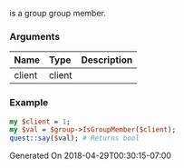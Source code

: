 is a group group member.
### Arguments
**Name**|**Type**|**Description**
:---|:---|:---
client|client|

### Example

```perl
my $client = 1;
my $val = $group->IsGroupMember($client);
quest::say($val); # Returns bool
```


Generated On 2018-04-29T00:30:15-07:00